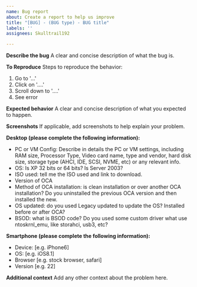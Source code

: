 ```yaml
---
name: Bug report
about: Create a report to help us improve
title: "[BUG] - (BUG type) - BUG title"
labels: ''
assignees: Skulltrail192

---
```


**Describe the bug**
A clear and concise description of what the bug is.

**To Reproduce**
Steps to reproduce the behavior:
1. Go to '...'
2. Click on '....'
3. Scroll down to '....'
4. See error

**Expected behavior**
A clear and concise description of what you expected to happen.

**Screenshots**
If applicable, add screenshots to help explain your problem.

**Desktop (please complete the following information):**
- PC or VM Config: Describe in details the PC or VM settings, including RAM size, Processor Type, Video card name,  type and vendor, hard disk size, storage type (AHCI, IDE, SCSI, NVME, etc) or any relevant info.  
- OS: Is XP 32 bits or 64 bits? Is Server 2003?
- ISO used: tell me the ISO used and link to download.
- Version of OCA
- Method of OCA installation: is clean installation or over another OCA installation? Do you uninstalled the previous OCA version and then installed the new.
- OS updated: do you used Legacy updated to update the OS? Installed before or after OCA?
- BSOD: what is BSOD code? Do you used some custom driver what use ntoskrnl_emu, like storahci, usb3, etc? 

**Smartphone (please complete the following information):**
 - Device: [e.g. iPhone6]
 - OS: [e.g. iOS8.1]
 - Browser [e.g. stock browser, safari]
 - Version [e.g. 22]

**Additional context**
Add any other context about the problem here.
